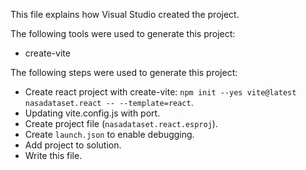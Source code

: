 This file explains how Visual Studio created the project.

The following tools were used to generate this project:
- create-vite

The following steps were used to generate this project:
- Create react project with create-vite: `npm init --yes vite@latest nasadataset.react -- --template=react`.
- Updating vite.config.js with port.
- Create project file (`nasadataset.react.esproj`).
- Create `launch.json` to enable debugging.
- Add project to solution.
- Write this file.

